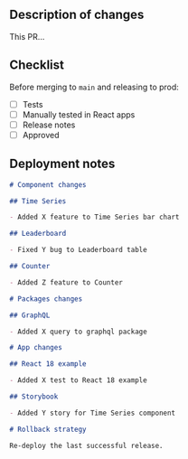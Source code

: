 ## Description of changes

This PR…

## Checklist

Before merging to `main` and releasing to prod:

- [ ] Tests
- [ ] Manually tested in React apps
- [ ] Release notes
- [ ] Approved

## Deployment notes

```md
# Component changes

## Time Series

- Added X feature to Time Series bar chart

## Leaderboard

- Fixed Y bug to Leaderboard table

## Counter

- Added Z feature to Counter

# Packages changes

## GraphQL

- Added X query to graphql package

# App changes

## React 18 example

- Added X test to React 18 example

## Storybook

- Added Y story for Time Series component

# Rollback strategy

Re-deploy the last successful release.
```
